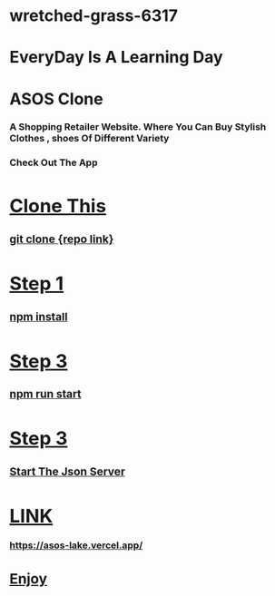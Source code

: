 # wretched-grass-6317


<h1>EveryDay Is A Learning Day</>

<h1>ASOS Clone</h1>
<h3> A Shopping Retailer Website. Where You Can Buy Stylish Clothes , shoes Of Different Variety</>

<h3>Check Out The App</>
<a href="https://asos-lake.vercel.app/">



<h1>Clone This</h1>
<h3>git clone {repo link}</h3>


<h1>Step 1</h1>
<h3>npm install</h3>

<h1>Step 3</h1>
<h3>npm run start</h3>

<h1>Step 3</h1>
<h3>Start The Json Server</h3>




<h1>LINK</h1>
https://asos-lake.vercel.app/


<h2>Enjoy </h2>

